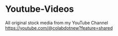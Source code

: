 # Youtube-Videos
All original stock media from my YouTube Channel
https://youtube.com/@colabdotnew?feature=shared
